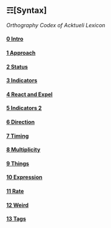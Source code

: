 ## ☶[Syntax]
_Orthography Codex of Acktueli Lexicon_

#### [0 Intro](./INTRO.md)
#### [1 Approach](./APPROACH.md)
#### [2 Status](./STATUS.md)
#### [3 Indicators](./INDICATORS.md)
#### [4 React and Expel](./REACT_EXPEL.md)
#### [5 Indicators 2](./INDICATORS_II.md)
#### [6 Direction](./DIRECTION.md)
#### [7 Timing](./TIMING.md)
#### [8 Multiplicity](./MULTIPLICITY.md)
#### [9 Things](./THINGS.md)
#### [10 Expression](./EXPRESSSION.md)
#### [11 Rate](./RATE.md)
#### [12 Weird](./WEIRD.md)
#### [13 Tags](./TAGS.md)